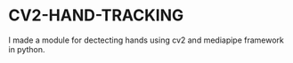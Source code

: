 # CV2-HAND-TRACKING
I made a module for dectecting hands using cv2 and mediapipe framework in python.
